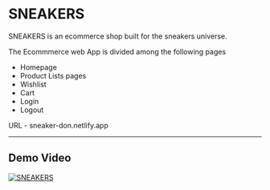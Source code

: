 # SNEAKERS

SNEAKERS is an ecommerce shop built for the  sneakers universe.

The Ecommmerce web App is divided among the following pages

- Homepage
- Product Lists pages
- Wishlist
- Cart
- Login
- Logout

URL - sneaker-don.netlify.app

---

## Demo Video

[![SNEAKERS](https://res.cloudinary.com/marcomontalbano/image/upload/v1644852550/video_to_markdown/images/google-drive--1VRn6Yl678eCJGOj8K6cDGD4LpgcyWGKo-c05b58ac6eb4c4700831b2b3070cd403.jpg)](https://drive.google.com/file/d/1VRn6Yl678eCJGOj8K6cDGD4LpgcyWGKo/view?usp=sharing "SNEAKERS")
